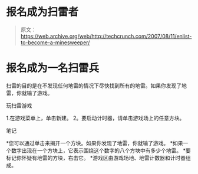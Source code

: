 # 报名成为扫雷者

> 原文：<https://web.archive.org/web/http://techcrunch.com/2007/08/11/enlist-to-become-a-minesweeper/>

# 报名成为一名扫雷兵

扫雷的目的是在不发现任何地雷的情况下尽快找到所有的地雷。如果你发现了地雷，你就输了游戏。

玩扫雷游戏

1.在游戏菜单上，单击新建。
2。要启动计时器，请单击游戏场上的任意方块。

笔记

*您可以通过单击来揭开一个方块。如果你发现了地雷，你就输了游戏。
*如果一个数字出现在一个方块上，它表示围绕这个数字的八个方块中有多少个地雷。
*要标记你怀疑有地雷的方块，右击它。
*游戏区由游戏场地、地雷计数器和计时器组成。
